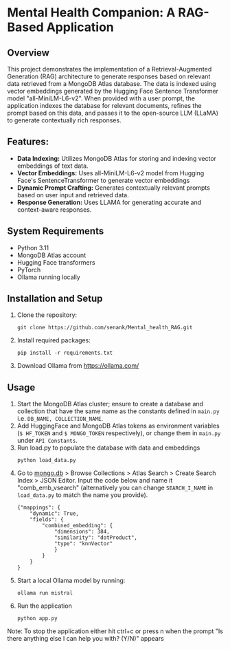 <h1>Mental Health Companion: A RAG-Based Application</h1>

## Overview
This project demonstrates the implementation of a Retrieval-Augmented Generation (RAG) architecture to generate responses based on relevant data retrieved from a MongoDB Atlas database. The data is indexed using vector embeddings generated by the Hugging Face Sentence Transformer model "all-MiniLM-L6-v2". When provided with a user prompt, the application indexes the database for relevant documents, refines the prompt based on this data, and passes it to the open-source LLM (LLaMA) to generate contextually rich responses.

## Features:
- **Data Indexing:** Utilizes MongoDB Atlas for storing and indexing vector embeddings of text data.
- **Vector Embeddings:** Uses all-MiniLM-L6-v2 model from  Hugging Face's SentenceTransformer to generate vector embeddings
- **Dynamic Prompt Crafting:** Generates contextually relevant prompts based on user input and retrieved data.
- **Response Generation:** Uses LLAMA for generating accurate and context-aware responses.

## System Requirements
- Python 3.11
- MongoDB Atlas account
- Hugging Face transformers
- PyTorch
- Ollama running locally 

## Installation and Setup
1. Clone the repository:
   ```
   git clone https://github.com/senank/Mental_health_RAG.git
   ```
2. Install required packages:
   ```
   pip install -r requirements.txt
   ```
3. Download Ollama from https://ollama.com/


## Usage
1. Start the MongoDB Atlas cluster; ensure to create a database and collection that have the same name as the constants defined in ```main.py``` i.e. ```DB_NAME, COLLECTION_NAME```.
2. Add HuggingFace and MongoDB Atlas tokens as environment variables (```$ HF_TOKEN``` and ```$ MONGO_TOKEN``` respectively), or change them in ```main.py``` under ```API Constants```.
3. Run load.py to populate the database with data and embeddings
   ```
   python load_data.py
   ```
4. Go to [mongo.db](https://cloud.mongodb.com/) > Browse Collections > Atlas Search > Create Search Index > JSON Editor. Input the code below and name it "comb_emb_vsearch" (alternatively you can change ```SEARCH_I_NAME``` in ```load_data.py``` to match the name you provide).
   ```
   {"mappings": {
       "dynamic": True,
       "fields": {
           "combined_embedding": {
               "dimensions": 384,
               "similarity": "dotProduct",
               "type": "knnVector"
               }
           }
       }
   }
   ```
4. Start a local Ollama model by running:
   ```
   ollama run mistral
   ```
5. Run the application
   ```
   python app.py
   ```
Note: To stop the application either hit ctrl+c or press n when the prompt "Is there anything else I can help you with? (Y/N)" appears
